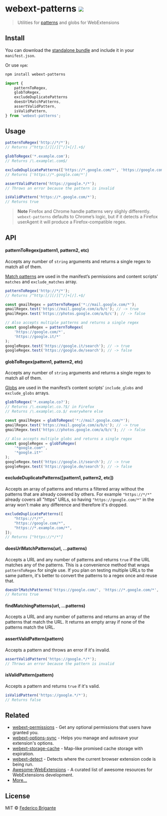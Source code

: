# webext-patterns [![][badge-gzip]][link-bundlephobia]

[badge-gzip]: https://img.shields.io/bundlephobia/minzip/webext-patterns.svg?label=gzipped
[link-bundlephobia]: https://bundlephobia.com/result?p=webext-patterns

> Utilities for [patterns](https://developer.mozilla.org/en-US/docs/Mozilla/Add-ons/WebExtensions/manifest.json/content_scripts#matching_url_patterns) and globs for WebExtensions

## Install

You can download the [standalone bundle](https://bundle.fregante.com/?pkg=webext-patterns) and include it in your `manifest.json`.

Or use `npm`:

```sh
npm install webext-patterns
```

```js
import {
	patternToRegex,
	globToRegex,
	excludeDuplicatePatterns
	doesUrlMatchPatterns,
	assertValidPattern,
	isValidPattern,
} from 'webext-patterns';
```

## Usage

```js
patternToRegex('http://*/*');
// Returns /^http:[/][/][^/]+[/].+$/

globToRegex('*.example.com');
// Returns /\.example\.com$/

excludeDuplicatePatterns(['https://*.google.com/*', 'https://google.com/*']);
// Returns ['https://*.google.com/*']

assertValidPattern('https://google.*/*');
// Throws an error because the pattern is invalid

isValidPattern('https://*.google.com/*');
// Returns true
```

> **Note**
> Firefox and Chrome handle patterns very slighly differently. `webext-patterns` defaults to Chrome’s logic, but if it detects a Firefox userAgent it will produce a Firefox-compatible regex.

## API

#### patternToRegex(pattern1, pattern2, etc)

Accepts any number of `string` arguments and returns a single regex to match all of them.

[Match patterns](https://developer.chrome.com/extensions/match_patterns) are used in the manifest’s permissions and content scripts’ `matches` and `exclude_matches` array.

```js
patternToRegex('http://*/*');
// Returns /^http:[/][/][^/]+[/].+$/

const gmailRegex = patternToRegex('*://mail.google.com/*');
gmailRegex.test('https://mail.google.com/a/b/c'); // -> true
gmailRegex.test('https://photos.google.com/a/b/c'); // -> false

// Also accepts multiple patterns and returns a single regex
const googleRegex = patternToRegex(
	'https://google.com/*',
	'https://google.it/*'
);
googleRegex.test('https://google.it/search'); // -> true
googleRegex.test('https://google.de/search'); // -> false
```

#### globToRegex(pattern1, pattern2, etc)

Accepts any number of `string` arguments and returns a single regex to match all of them.

[Globs](https://developer.mozilla.org/en-US/docs/Mozilla/Add-ons/WebExtensions/manifest.json/content_scripts#globs) are used in the manifest’s content scripts’ `include_globs` and `exclude_globs` arrays.

```js
globToRegex('*.example.co?');
// Returns /\.example\.co.?$/ in Firefox
// Returns /\.example\.co.$/ everywhere else

const gmailRegex = globToRegex('*://mai?.google.com/*');
gmailRegex.test('https://mail.google.com/a/b/c'); // -> true
gmailRegex.test('https://photos.google.com/a/b/c'); // -> false

// Also accepts multiple globs and returns a single regex
const googleRegex = globToRegex(
	'*google.com*',
	'*google.it*'
);
googleRegex.test('https://google.it/search'); // -> true
googleRegex.test('https://google.de/search'); // -> false
```

#### excludeDuplicatePatterns([pattern1, pattern2, etc])

Accepts an array of patterns and returns a filtered array without the patterns that are already covered by others. For example `"https://*/*"` already covers all "https" URLs, so having `"https://google.com/*"` in the array won't make any difference and therefore it's dropped.

```js
excludeDuplicatePatterns([
	"https://*/*",
	"https://google.com/*",
	"https://*.example.com/*",
]);
// Returns ["https://*/*"]
```

#### doesUrlMatchPatterns(url, ...patterns)

Accepts a URL and any number of patterns and returns `true` if the URL matches any of the patterns. This is a convenience method that wraps `patternToRegex` for single use. If you plan on testing multiple URLs to the same pattern, it's better to convert the patterns to a regex once and reuse that.

```js
doesUrlMatchPatterns('https://google.com/', 'https://*.google.com/*', '*://example.com/*');
// Returns true
```

#### findMatchingPatterns(url, ...patterns)

Accepts a URL and any number of patterns and returns an array of the patterns that match the URL. It returns an empty array if none of the patterns match the URL.

#### assertValidPattern(pattern)

Accepts a pattern and throws an error if it's invalid.

```js
assertValidPattern('https://google.*/*');
// Throws an error because the pattern is invalid
```

#### isValidPattern(pattern)

Accepts a pattern and returns `true` if it's valid.

```js
isValidPattern('https://google.*/*');
// Returns false
```

## Related

- [webext-permissions](https://github.com/fregante/webext-permissions) - Get any optional permissions that users have granted you.
- [webext-options-sync](https://github.com/fregante/webext-options-sync) - Helps you manage and autosave your extension's options.
- [webext-storage-cache](https://github.com/fregante/webext-storage-cache) - Map-like promised cache storage with expiration.
- [webext-detect](https://github.com/fregante/webext-detect) - Detects where the current browser extension code is being run.
- [Awesome-WebExtensions](https://github.com/fregante/Awesome-WebExtensions) - A curated list of awesome resources for WebExtensions development.
- [More…](https://github.com/fregante/webext-fun)

## License

MIT © [Federico Brigante](https://fregante.com)
